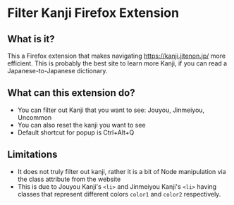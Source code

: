# Filter Kanji Firefox Extension

## What is it?
This a Firefox extension that makes navigating https://kanji.jitenon.jp/ more efficient. This is probably the best site to learn more Kanji, if you can read a Japanese-to-Japanese dictionary.

## What can this extension do?
- You can filter out Kanji that you want to see: Jouyou, Jinmeiyou, Uncommon
- You can also reset the kanji you want to see
- Default shortcut for popup is Ctrl+Alt+Q

## Limitations
- It does not truly filter out kanji, rather it is a bit of Node manipulation via the class attribute from the website
- This is due to Jouyou Kanji's ```<li>``` and Jinmeiyou Kanji's ```<li>``` having classes that represent different colors ```color1``` and ```color2``` respectively.

